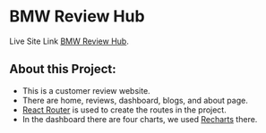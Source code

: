 # BMW Review Hub

Live Site Link [BMW Review Hub](https://dancing-puppy-880606.netlify.app/).

## About this Project:

* This is a customer review website.
* There are home, reviews, dashboard, blogs, and about page.
* [React Router](https://reactrouter.com/) is used to create the routes in the project.
* In the dashboard there are four charts, we used [Recharts](https://recharts.org/) there.